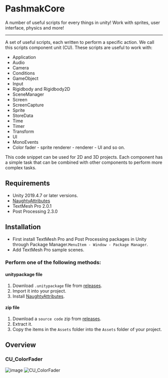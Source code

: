 # PashmakCore
A number of useful scripts for every things in unity!
Work with sprites, user interface, physics and more!
____________
A set of useful scripts, each written to perform a specific action.
We call this scripts component unit (CU).
These scripts are useful to work with:
  * Application
  * Audio
  * Camera
  * Conditions
  * GameObject
  * Input
  * Rigidbody and Rigidbody2D
  * SceneManager
  * Screen
  * ScreenCapture
  * Sprite
  * StoreData
  * Time
  * Timer
  * Transform
  * UI
  * MonoEvents
  * Color fader - sprite renderer - renderer - UI
  and so on.

This code snippet can be used for 2D and 3D projects.
Each component has a simple task that can be combined with other components to perform more complex tasks.

## Requirements
* Unity 2019.4.7 or later versions.
* [NaughtyAttributes](https://github.com/dbrizov/NaughtyAttributes)
* TextMesh Pro 2.0.1
* Post Processing 2.3.0

## Installation
* First install TextMesh Pro and Post Processing packages in Unity through Package Manager.`MenuItem - Window - Package Manager`.
* Add TextMesh Pro sample scenes.

### Perform one of the following methods:
#### unitypackage file
1. Download `.unitypackage` file from [releases](https://github.com/mohammadroohian/PashmakCore/releases).
2. Import it into your project.
3. Install [NaughtyAttributes](https://github.com/dbrizov/NaughtyAttributes#installation).

#### zip file
1. Download a `source code` zip from [releases](https://github.com/mohammadroohian/PashmakCore/releases).
2. Extract it.
3. Copy the items in the `Assets` folder into the `Assets` folder of your project.

## Overview
### CU_ColorFader
![image](https://user-images.githubusercontent.com/80090999/112787349-8e68cd00-906d-11eb-8a94-6077ff5edf13.png)
![CU_ColorFader](https://user-images.githubusercontent.com/80090999/112787603-1f3fa880-906e-11eb-8301-cfa3e79fd579.gif)
